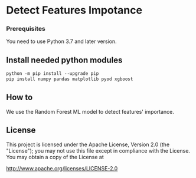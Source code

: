 Detect Features Impotance
===

### Prerequisites

You need to use Python 3.7 and later version. 

## Install needed python modules

```markdown
python -m pip install --upgrade pip
pip install numpy pandas matplotlib pyod xgboost
```

## How to

We use the Random Forest ML model to detect features' importance.

## License

This project is licensed under the Apache License, Version 2.0 (the "License"); 
you may not use this file except in compliance with the License. You may obtain a copy of the License at

http://www.apache.org/licenses/LICENSE-2.0
